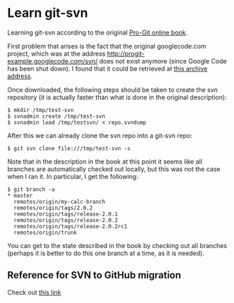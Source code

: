 # Learn git-svn

Learning git-svn according to the original [Pro-Git online
book](https://git-scm.com/book/en/v1/Git-and-Other-Systems-Git-and-Subversion).

First problem that arises is the fact that the original googlecode.com project,
which was at the address http://progit-example.googlecode.com/svn/ does not
exist anymore (since Google Code has been shut down). I found that it could be
retrieved at [this archive
address](https://storage.googleapis.com/google-code-archive-source/v2/code.google.com/progit-example/repo.svndump.gz).

Once downloaded, the following steps should be taken to create the svn
repository (it is actually faster than what is done in the original
description):
```
$ mkdir /tmp/test-svn
$ svnadmin create /tmp/test-svn
$ svnadmin load /tmp/testsvn/ < repo.svndump
```

After this we can already clone the svn repo into a git-svn repo:
```
$ git svn clone file:///tmp/test-svn -s
```

Note that in the description in the book at this point it seems like all
branches are automatically checked out locally, but this was not the case when I
ran it. In particular, I get the following:
```
$ git branch -a
* master
  remotes/origin/my-calc-branch
  remotes/origin/tags/2.0.2
  remotes/origin/tags/release-2.0.1
  remotes/origin/tags/release-2.0.2
  remotes/origin/tags/release-2.0.2rc1
  remotes/origin/trunk
```
You can get to the state described in the book by checking out all branches
(perhaps it is better to do this one branch at a time, as it is needed).

## Reference for SVN to GitHub migration

Check out [this
link](https://dominikdorn.com/2016/05/how-to-recover-a-google-code-svn-project-and-migrate-to-github/)

